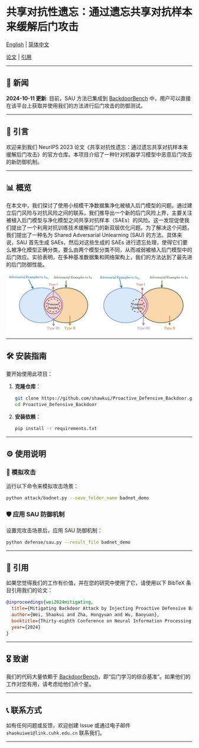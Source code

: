 # 共享对抗性遗忘：通过遗忘共享对抗样本来缓解后门攻击

[English](./README.md) | [简体中文](./README_cn.md)

[论文](https://openreview.net/pdf?id=zqOcW3R9rd) | [引用](#citation)


---
## 📢 新闻

**2024-10-11 更新**: 目前，SAU 方法已集成到 [BackdoorBench](https://github.com/SCLBD/BackdoorBench) 中，用户可以直接在该平台上获取并使用我们的方法进行后门攻击的防御测试。

---

## 📝 引言

欢迎来到我们 NeurIPS 2023 论文《共享对抗性遗忘：通过遗忘共享对抗样本来缓解后门攻击》的官方仓库。本项目介绍了一种针对机器学习模型中恶意后门攻击的新防御机制。

---

## 📊 概览

在本文中，我们探讨了使用小规模干净数据集净化被植入后门模型的问题。通过建立后门风险与对抗风险之间的联系，我们推导出一个新的后门风险上界，主要关注被植入后门模型与净化模型之间共享对抗样本（SAEs）的风险。这一发现促使我们提出了一个利用对抗训练技术缓解后门的新双层优化问题。为了解决这个问题，我们提出了一种名为 Shared Adversarial Unlearning (SAU) 的方法。具体来说，SAU 首先生成 SAEs，然后对这些生成的 SAEs 进行遗忘处理，使得它们要么被净化模型正确分类，要么由两个模型分类不同，从而减弱被植入后门模型中的后门效应。实验表明，在多种基准数据集和网络架构上，我们的方法达到了最先进的后门防御性能。

![框架图](framework.png)

---


## 🛠️ 安装指南

要开始使用此项目：

1. **克隆仓库**：
    ```bash
    git clone https://github.com/shawkui/Proactive_Defensive_Backdoor.git
    cd Proactive_Defensive_Backdoor
    ```

2. **安装依赖**：
    ```bash
    pip install -r requirements.txt
    ```

---

## ⚙️ 使用说明

### 🧪 模拟攻击

运行以下命令来模拟攻击场景：
```bash
python attack/badnet.py --save_folder_name badnet_demo
```

### 🛡️ 应用 SAU 防御机制

设置完攻击场景后，应用 SAU 防御机制：
```bash
python defense/sau.py --result_file badnet_demo
```

---

## 📄 引用

如果您觉得我们的工作有价值，并在您的研究中使用了它，请使用以下 BibTeX 条目引用我们的论文：

```bibtex
@inproceedings{wei2024mitigating,
  title={Mitigating Backdoor Attack by Injecting Proactive Defensive Backdoor},
  author={Wei, Shaokui and Zha, Hongyuan and Wu, Baoyuan},
  booktitle={Thirty-eighth Conference on Neural Information Processing Systems},
  year={2024}
}
```

---

## 🎖️ 致谢

我们的代码大量依赖于 [BackdoorBench](https://github.com/SCLBD/BackdoorBench)，即“后门学习的综合基准”。如果他们的工作对您有用，请考虑给他们点个星。

---

## 📞 联系方式

如有任何问题或反馈，欢迎创建 Issue 或通过电子邮件 `shaokuiwei@link.cuhk.edu.cn` 联系我们。

---
